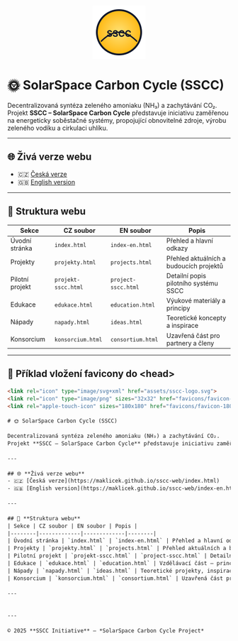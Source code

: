 <p align="center">
  <img src="assets/sscc-logo.svg" alt="SSCC logo" width="120" height="120">
</p>

# 🌞 SolarSpace Carbon Cycle (SSCC)

Decentralizovaná syntéza zeleného amoniaku (NH₃) a zachytávání CO₂.  
Projekt **SSCC – SolarSpace Carbon Cycle** představuje iniciativu zaměřenou na energeticky soběstačné systémy, propojující obnovitelné zdroje, výrobu zeleného vodíku a cirkulaci uhlíku.

---

## 🌐 **Živá verze webu**
- 🇨🇿 [Česká verze](https://maklicek.github.io/sscc-web/index.html)  
- 🇬🇧 [English version](https://maklicek.github.io/sscc-web/index-en.html)

---

## 📁 **Struktura webu**

| Sekce | CZ soubor | EN soubor | Popis |
|--------|-------------|-------------|--------|
| Úvodní stránka | `index.html` | `index-en.html` | Přehled a hlavní odkazy |
| Projekty | `projekty.html` | `projects.html` | Přehled aktuálních a budoucích projektů |
| Pilotní projekt | `projekt-sscc.html` | `project-sscc.html` | Detailní popis pilotního systému SSCC |
| Edukace | `edukace.html` | `education.html` | Výukové materiály a principy |
| Nápady | `napady.html` | `ideas.html` | Teoretické koncepty a inspirace |
| Konsorcium | `konsorcium.html` | `consortium.html` | Uzavřená část pro partnery a členy |

---

## 🔧 **Příklad vložení favicony do &lt;head&gt;**

```html
<link rel="icon" type="image/svg+xml" href="assets/sscc-logo.svg">
<link rel="icon" type="image/png" sizes="32x32" href="favicons/favicon-32.png">
<link rel="apple-touch-icon" sizes="180x180" href="favicons/favicon-180.png">

# 🌞 SolarSpace Carbon Cycle (SSCC)

Decentralizovaná syntéza zeleného amoniaku (NH₃) a zachytávání CO₂.  
Projekt **SSCC – SolarSpace Carbon Cycle** představuje iniciativu zaměřenou na energeticky soběstačné systémy, propojující obnovitelné zdroje, výrobu zeleného vodíku a cirkulaci uhlíku.

---

## 🌐 **Živá verze webu**
- 🇨🇿 [Česká verze](https://maklicek.github.io/sscc-web/index.html)  
- 🇬🇧 [English version](https://maklicek.github.io/sscc-web/index-en.html)

---

## 📁 **Struktura webu**
| Sekce | CZ soubor | EN soubor | Popis |
|--------|-------------|-------------|--------|
| Úvodní stránka | `index.html` | `index-en.html` | Přehled a hlavní odkazy |
| Projekty | `projekty.html` | `projects.html` | Přehled aktuálních a budoucích projektů |
| Pilotní projekt | `projekt-sscc.html` | `project-sscc.html` | Detailní popis pilotního systému SSCC |
| Edukace | `edukace.html` | `education.html` | Vzdělávací část — principy, toky energie |
| Nápady | `napady.html` | `ideas.html` | Teoretické projekty, inspirace a hypotézy |
| Konsorcium | `konsorcium.html` | `consortium.html` | Uzavřená část pro partnery a členy |

---


---

© 2025 **SSCC Initiative** — *SolarSpace Carbon Cycle Project*

